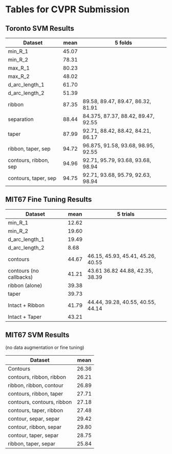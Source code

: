 # Tables for CVPR Submission

## Toronto SVM Results

| Dataset        | mean  | 5 folds |
| -------------- | ----- | -------- |
| min_R_1        | 45.07 | |
| min_R_2        | 78.31 | |
| max_R_1        | 80.23 | |
| max_R_2        | 48.02 | |
| d_arc_length_1 | 61.70 | |
| d_arc_length_2 | 51.39 | |
| ribbon         | 87.35 | 89.58, 89.47, 89.47, 86.32, 81.91 |
| separation     | 88.44 | 84.375, 87.37, 88.42, 89.47, 92.55 |
| taper          | 87.99 | 92.71, 88.42, 88.42, 84.21, 86.17 |
| ribbon, taper, sep | 94.72 | 96.875, 91.58, 93.68, 98.95, 92.55 |
| contours, ribbon, sep | 94.96 | 92.71, 95.79, 93.68, 93.68, 98.94 |
| contours, taper, sep | 94.75 | 92.71, 93.68, 95.79, 92.63, 98.94 |

## MIT67 Fine Tuning Results

| Dataset          | mean  | 5 trials |
| --------------   | ----- | -------- |
| min_R_1          | 12.62 | |
| min_R_2          | 19.60 | |
| d_arc_length_1   | 19.49 | |
| d_arc_length_2   |  8.68 | |
| contours         | 44.67 | 46.15, 45.93, 45.41, 45.26, 40.55 |
| contours (no callbacks) | 41.21 | 43.61 36.82 44.88, 42.35, 38.39 | 
| ribbon (alone)   | 39.38 | |
| taper            | 39.73 | |
| Intact + Ribbon  | 41.79 | 44.44, 39.28, 40.55, 40.55, 44.14 |
| Intact + Taper   | 43.21 | |

## MIT67 SVM Results
(no data augmentation or fine tuning)

| Dataset                    | mean  |
| -------                    | ----- |
| Contours                   | 26.36 |
| contours, ribbon, ribbon   | 26.21 |
| ribbon, ribbon, contour    | 26.89 |
| contours, ribbon, taper    | 27.71 |
| contours, contours, ribbon | 27.18 |
| contours, taper, ribbon    | 27.48 |
| contour, separ, separ      | 29.42 |
| contour, ribbon, separ     | 29.80 |
| contour, taper, separ      | 28.75 |
| ribbon, taper, separ       | 25.84 | 
